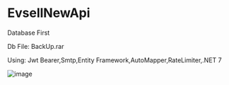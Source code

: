 # EvsellNewApi

Database First

Db File: BackUp.rar

Using: Jwt Bearer,Smtp,Entity Framework,AutoMapper,RateLimiter,.NET 7

![image](https://github.com/ibrahimacar220/EvsellNewApi/assets/91982157/a359e4ae-8883-4ff0-876c-597183173e36)

